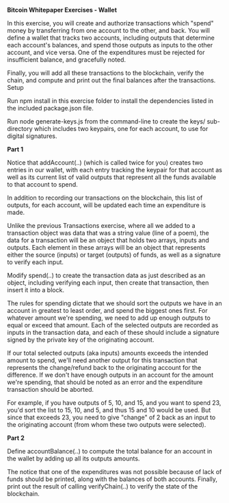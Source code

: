 **Bitcoin Whitepaper Exercises - Wallet**

In this exercise, you will create and authorize transactions which "spend" money by transferring from one account to the other, and back. You will define a wallet that tracks two accounts, including outputs that determine each account's balances, and spend those outputs as inputs to the other account, and vice versa. One of the expenditures must be rejected for insufficient balance, and gracefully noted.

Finally, you will add all these transactions to the blockchain, verify the chain, and compute and print out the final balances after the transactions.
Setup

Run npm install in this exercise folder to install the dependencies listed in the included package.json file.

Run node generate-keys.js from the command-line to create the keys/ sub-directory which includes two keypairs, one for each account, to use for digital signatures.

**Part 1**

Notice that addAccount(..) (which is called twice for you) creates two entries in our wallet, with each entry tracking the keypair for that account as well as its current list of valid outputs that represent all the funds available to that account to spend.

In addition to recording our transactions on the blockchain, this list of outputs, for each account, will be updated each time an expenditure is made.

Unlike the previous Transactions exercise, where all we added to a transaction object was data that was a string value (line of a poem), the data for a transaction will be an object that holds two arrays, inputs and outputs. Each element in these arrays will be an object that represents either the source (inputs) or target (outputs) of funds, as well as a signature to verify each input.

Modify spend(..) to create the transaction data as just described as an object, including verifying each input, then create that transaction, then insert it into a block.

The rules for spending dictate that we should sort the outputs we have in an account in greatest to least order, and spend the biggest ones first. For whatever amount we're spending, we need to add up enough outputs to equal or exceed that amount. Each of the selected outputs are recorded as inputs in the transaction data, and each of these should include a signature signed by the private key of the originating account.

If our total selected outputs (aka inputs) amounts exceeds the intended amount to spend, we'll need another output for this transaction that represents the change/refund back to the originating account for the difference. If we don't have enough outputs in an account for the amount we're spending, that should be noted as an error and the expenditure transaction should be aborted.

For example, if you have outputs of 5, 10, and 15, and you want to spend 23, you'd sort the list to 15, 10, and 5, and thus 15 and 10 would be used. But since that exceeds 23, you need to give "change" of 2 back as an input to the originating account (from whom these two outputs were selected).

**Part 2**

Define accountBalance(..) to compute the total balance for an account in the wallet by adding up all its outputs amounts.

The notice that one of the expenditures was not possible because of lack of funds should be printed, along with the balances of both accounts. Finally, print out the result of calling verifyChain(..) to verify the state of the blockchain.
